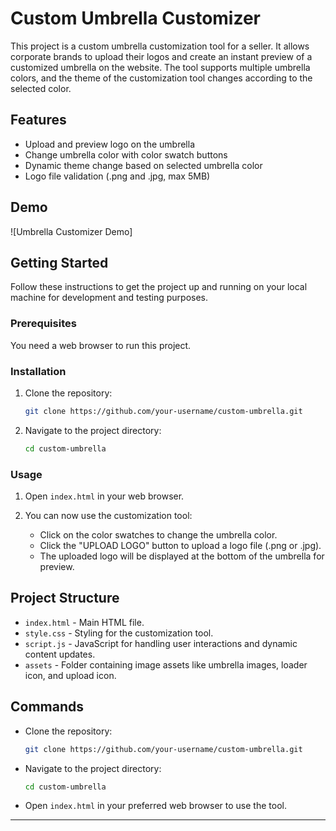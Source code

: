 # Custom Umbrella Customizer

This project is a custom umbrella customization tool for a seller. It allows corporate brands to upload their logos and create an instant preview of a customized umbrella on the website. The tool supports multiple umbrella colors, and the theme of the customization tool changes according to the selected color.

## Features

- Upload and preview logo on the umbrella
- Change umbrella color with color swatch buttons
- Dynamic theme change based on selected umbrella color
- Logo file validation (.png and .jpg, max 5MB)

## Demo

![Umbrella Customizer Demo]

## Getting Started

Follow these instructions to get the project up and running on your local machine for development and testing purposes.

### Prerequisites

You need a web browser to run this project.

### Installation

1. Clone the repository:
    ```bash
    git clone https://github.com/your-username/custom-umbrella.git
    ```
2. Navigate to the project directory:
    ```bash
    cd custom-umbrella
    ```

### Usage

1. Open `index.html` in your web browser.

2. You can now use the customization tool:
    - Click on the color swatches to change the umbrella color.
    - Click the "UPLOAD LOGO" button to upload a logo file (.png or .jpg).
    - The uploaded logo will be displayed at the bottom of the umbrella for preview.

## Project Structure

- `index.html` - Main HTML file.
- `style.css` - Styling for the customization tool.
- `script.js` - JavaScript for handling user interactions and dynamic content updates.
- `assets` - Folder containing image assets like umbrella images, loader icon, and upload icon.

## Commands

- Clone the repository:
    ```bash
    git clone https://github.com/your-username/custom-umbrella.git
    ```

- Navigate to the project directory:
    ```bash
    cd custom-umbrella
    ```

- Open `index.html` in your preferred web browser to use the tool.

---
